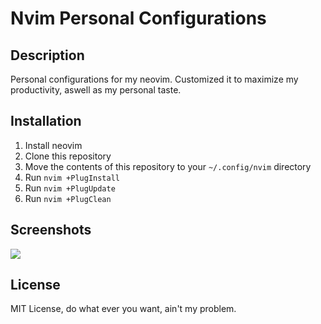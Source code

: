 # Nvim Personal Configurations

## Description
Personal configurations for my neovim. Customized it to maximize my productivity, aswell as my personal taste.

## Installation

1) Install neovim
2) Clone this repository
3) Move the contents of this repository to your `~/.config/nvim` directory
4) Run `nvim +PlugInstall`
5) Run `nvim +PlugUpdate`
6) Run `nvim +PlugClean`

## Screenshots

<img src="https://gcdn.pbrd.co/images/Plx1T5FMFJYs.png?o=1https://pasteboard.co/Plx1T5FMFJYs.png" />

## License
MIT License, do what ever you want, ain't my problem. 